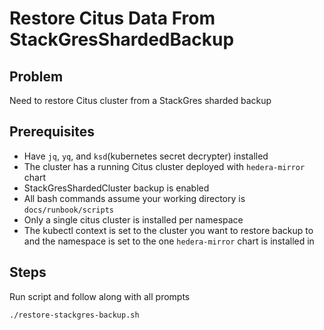 # Restore Citus Data From StackGresShardedBackup

## Problem

Need to restore Citus cluster from a StackGres sharded backup

## Prerequisites

- Have `jq`, `yq`, and `ksd`(kubernetes secret decrypter) installed
- The cluster has a running Citus cluster deployed with `hedera-mirror` chart
- StackGresShardedCluster backup is enabled
- All bash commands assume your working directory is `docs/runbook/scripts`
- Only a single citus cluster is installed per namespace
- The kubectl context is set to the cluster you want to restore backup to and the namespace is set to the one
  `hedera-mirror` chart is installed in

## Steps

Run script and follow along with all prompts

```bash
./restore-stackgres-backup.sh
```
